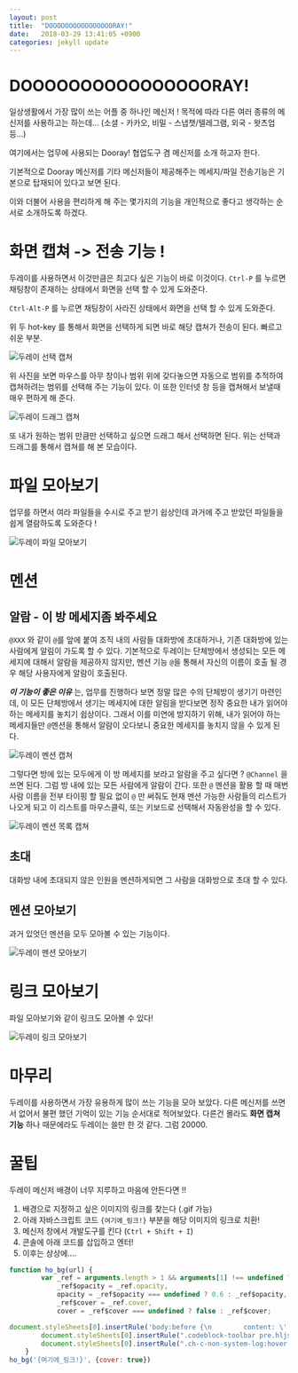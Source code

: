 ```yaml
---
layout: post
title:  "DOOOOOOOOOOOOOOOORAY!"
date:   2018-03-29 13:41:05 +0900
categories: jekyll update
---
```


# DOOOOOOOOOOOOOOOORAY!

일상생활에서 가장 많이 쓰는 어플 중 하나인 메신저 !
목적에 따라 다른 여러 종류의 메신저를 사용하고는 하는데... (소셜 - 카카오, 비밀 - 스냅챗/텔레그램, 외국 - 왓츠업 등...)

여기에서는 업무에 사용되는 Dooray! 협업도구 겸 메신저를 소개 하고자 한다.

기본적으로 Dooray 메신저를 기타 메신저들이 제공해주는 메세지/파일 전송기능은 기본으로 탑재되어 있다고 보면 된다.

이와 더불어 사용을 편리하게 해 주는 몇가지의 기능을 개인적으로 좋다고 생각하는 순서로 소개하도록 하겠다.

# 화면 캡쳐 -> 전송 기능 !

두레이를 사용하면서 이것만큼은 최고다 싶은 기능이 바로 이것이다.
`Ctrl-P` 를 누르면 채팅창이 존재하는 상태에서 화면을 선택 할 수 있게 도와준다.

`Ctrl-Alt-P` 를 누르면 채팅창이 사라진 상태에서 화면을 선택 할 수 있게 도와준다.

위 두 hot-key 를 통해서 화면을 선택하게 되면 바로 해당 캡쳐가 전송이 된다. 빠르고 쉬운 부분.

![두레이 선택 캡쳐](/assets/img/for_post/forced/dooray_hook_ctrl_p_capture_example.png)

위 사진을 보면 마우스를 아무 창이나 범위 위에 갖다놓으면 자동으로 범위를 추적하여 캡쳐하려는 범위를 선택해 주는 기능이 있다.
이 또한 인터넷 창 등을 캡쳐해서 보낼때 매우 편하게 해 준다.

![두레이 드래그 캡쳐](/assets/img/for_post/forced/dooray_hook_ctrl_p_drag_capture_example.png)

또 내가 원하는 범위 만큼만 선택하고 싶으면 드래그 해서 선택하면 된다. 위는 선택과 드래그를 통해서 캡쳐를 해 본 모습이다.


# 파일 모아보기

업무를 하면서 여라 파일들을 수시로 주고 받기 쉽상인데 과거에 주고 받았던 파일들을 쉽게 열람하도록 도와준다 !

![두레이 파일 모아보기](/assets/img/for_post/forced/dooray_file_conglomerate_example.png)


# 멘션

## 알람 - 이 방 메세지좀 봐주세요

`@XXX` 와 같이 `@`를 앞에 붙여 조직 내의 사람들 대화방에 초대하거나, 기존 대화방에 있는 사람에게 알림이 가도록 할 수 있다.
기본적으로 두레이는 단체방에서 생성되는 모든 메세지에 대해서 알람을 제공하지 않지만, 멘션 기능 `@`을 통해서 자신의 이름이 호출 될 경우 해당 사용자에게 알람이 호출된다.

_**이 기능이 좋은 이유**_ 는, 업무를 진행하다 보면 정말 많은 수의 단체방이 생기기 마련인데, 이 모든 단체방에서 생기는 메세지에 대한 알림을 받다보면 정작 중요한 내가 읽어야 하는 메세지를 놓치기 쉽상이다. 그래서 이를 미연에 방지하기 위해, 내가 읽어야 하는 메세지들만 `@`멘션을 통해서 알람이 오다보니 중요한 메세지를 놓치지 않을 수 있게 된다.

![두레이 멘션 캡쳐](/assets/img/for_post/forced/dooray_mention_example.png)

그렇다면 방에 있는 모두에게 이 방 메세지를 보라고 알람을 주고 싶다면 ? `@Channel` 을 쓰면 된다. 그럼 방 내에 있는 모든 사람에게 알람이 간다.
또한 `@` 멘션을 활용 할 때 매번 사람 이름을 전부 타이핑 할 필요 없이 `@` 만 써줘도 현재 멘션 가능한 사람들의 리스트가 나오게 되고 이 리스트를 마우스클릭, 또는 키보드로 선택해서 자동완성을 할 수 있다.

![두레이 멘션 목록 캡쳐](/assets/img/for_post/forced/dooray_at_mention_example.png)

## 초대

대화방 내에 초대되지 않은 인원을 멘션하게되면 그 사람을 대화방으로 초대 할 수 있다.

## 멘션 모아보기

과거 있엇던 멘션을 모두 모아볼 수 있는 기능이다.

![두레이 멘션 모아보기](/assets/img/for_post/forced/dooray_mention_conglomerate_example.png)

# 링크 모아보기

파일 모아보기와 같이 링크도 모아볼 수 있다!

![두레이 링크 모아보기](/assets/img/for_post/forced/dooray_hyperlink_conglomerate_example.png)

# 마무리

두레이를 사용하면서 가장 유용하게 많이 쓰는 기능을 모아 보았다. 다른 메신저를 쓰면서 없어서 불편 했던 기억이 있는 기능 순서대로 적어보았다.
다른건 몰라도 **화면 캡쳐 기능** 하나 때문에라도 두레이는 쓸만 한 것 같다.
그럼 20000.

# 꿀팁

두레이 메신저 배경이 너무 지루하고 마음에 안든다면 !!

1. 배경으로 지정하고 싶은 이미지의 링크를 찾는다 (.gif 가능)
2. 아래 자바스크립트 코드 `{여기에_링크!}` 부분을 해당 이미지의 링크로 치환!
3. 메신저 창에서 개발도구를 킨다 (`Ctrl + Shift + I`)
4. 콘솔에 아래 코드를 삽입하고 엔터!
5. 이후는 상상에....

```javascript
function ho_bg(url) {
        var _ref = arguments.length > 1 && arguments[1] !== undefined ? arguments[1] : {},
            _ref$opacity = _ref.opacity,
            opacity = _ref$opacity === undefined ? 0.6 : _ref$opacity,
            _ref$cover = _ref.cover,
            cover = _ref$cover === undefined ? false : _ref$cover;

document.styleSheets[0].insertRule('body:before {\n        content: \' \';\n        display: block;\n        position: absolute;\n        background-image : url(' + url + ');\n        width: 100%;\n        height: 100%;\n    background-position: right;\n    opacity: ' + opacity + ';\n        background-size: ' + (cover ? 'cover' : 'initial') + '\n    }', document.styleSheets[0].rules.length);
        document.styleSheets[0].insertRule(".codeblock-toolbar pre.hljs {background: transparent !important}", document.styleSheets[0].rules.length);
        document.styleSheets[0].insertRule(".ch-c-non-system-log:hover {background: rgba(244, 249, 254, 0.5) !important}", document.styleSheets[0].rules.length);
    }
ho_bg('{여기에_링크!}', {cover: true})
```
